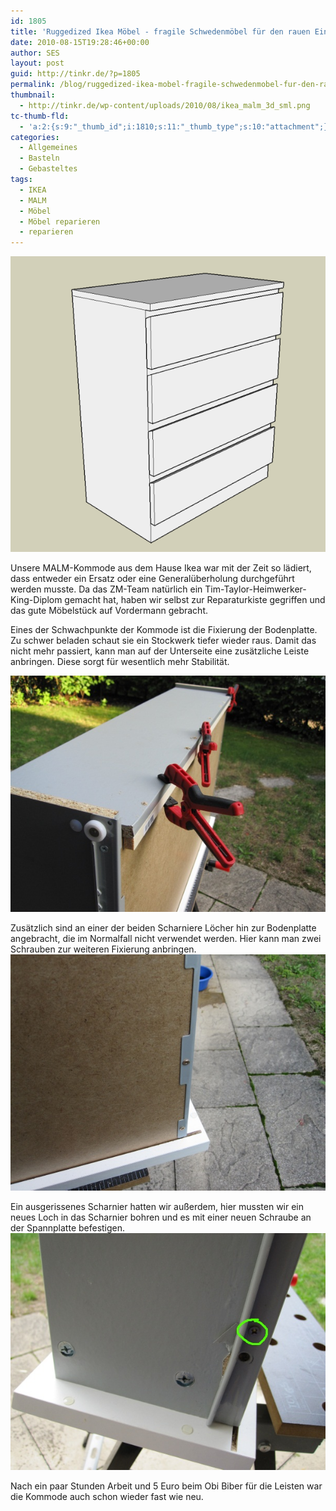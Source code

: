 ```yaml
---
id: 1805
title: 'Ruggedized Ikea Möbel - fragile Schwedenmöbel für den rauen Einsatz härten'
date: 2010-08-15T19:28:46+00:00
author: SES
layout: post
guid: http://tinkr.de/?p=1805
permalink: /blog/ruggedized-ikea-mobel-fragile-schwedenmobel-fur-den-rauen-einsatz-harten/
thumbnail:
  - http://tinkr.de/wp-content/uploads/2010/08/ikea_malm_3d_sml.png
tc-thumb-fld:
  - 'a:2:{s:9:"_thumb_id";i:1810;s:11:"_thumb_type";s:10:"attachment";}'
categories:
  - Allgemeines
  - Basteln
  - Gebasteltes
tags:
  - IKEA
  - MALM
  - Möbel
  - Möbel reparieren
  - reparieren
---
```

<img loading="lazy" src="/assets/2010/08/ikea_malm_3d.png" alt="" title="Sketchup 3D Ikea MALM - Ansicht"    />

Unsere MALM-Kommode aus dem Hause Ikea war mit der Zeit so lädiert, dass entweder ein Ersatz oder eine Generalüberholung durchgeführt werden musste. Da das ZM-Team natürlich ein Tim-Taylor-Heimwerker-King-Diplom gemacht hat, haben wir selbst zur Reparaturkiste gegriffen und das gute Möbelstück auf Vordermann gebracht.

Eines der Schwachpunkte der Kommode ist die Fixierung der Bodenplatte. Zu schwer beladen schaut sie ein Stockwerk tiefer wieder raus. Damit das nicht mehr passiert, kann man auf der Unterseite eine zusätzliche Leiste anbringen. Diese sorgt für wesentlich mehr Stabilität.

<img loading="lazy" src="/assets/2010/08/ikea_malm_schublade_1.jpg" alt="" title="MALM Schublade - Anbringen einer Leiste"    />

Zusätzlich sind an einer der beiden Scharniere Löcher hin zur Bodenplatte angebracht, die im Normalfall nicht verwendet werden. Hier kann man zwei Schrauben zur weiteren Fixierung anbringen.
<img loading="lazy" src="/assets/2010/08/ikea_malm_schublade_2.jpg" alt="" title="MALM Schublade - Fixierung der Bodenplatte mit zusätzlichen Schrauben"    />

Ein ausgerissenes Scharnier hatten wir außerdem, hier mussten wir ein neues Loch in das Scharnier bohren und es mit einer neuen Schraube an der Spannplatte befestigen.
<img loading="lazy" src="/assets/2010/08/ikea_malm_schublade_3.jpg" alt="" title="MALM Schublade - Ersatzschraube"    />

Nach ein paar Stunden Arbeit und 5 Euro beim Obi Biber für die Leisten war die Kommode auch schon wieder fast wie neu.
